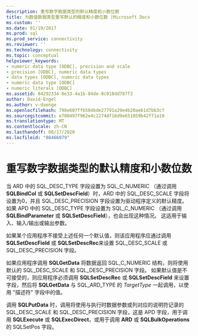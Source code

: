 ```yaml
---
description: 重写数字数据类型的默认精度和小数位数
title: 为数值数据类型重写默认的精度和小数位数 |Microsoft Docs
ms.custom: ''
ms.date: 01/19/2017
ms.prod: sql
ms.prod_service: connectivity
ms.reviewer: ''
ms.technology: connectivity
ms.topic: conceptual
helpviewer_keywords:
- numeric data type [ODBC], precision and scale
- precision [ODBC], numeric data types
- data types [ODBC], numeric data types
- numeric data type [ODBC]
- numeric literals [ODBC]
ms.assetid: 84292334-0e33-4a1b-84de-8c018dd787f3
author: David-Engel
ms.author: v-daenge
ms.openlocfilehash: 798e607ff6584bde27791a29e4b20aeb1d7bb3cf
ms.sourcegitcommit: e700497f962e4c2274df16d9e651059b42ff1a10
ms.translationtype: MT
ms.contentlocale: zh-CN
ms.lasthandoff: 08/17/2020
ms.locfileid: "88466079"
---
```

# <a name="overriding-default-precision-and-scale-for-numeric-data-types"></a>重写数字数据类型的默认精度和小数位数
当 ARD 中的 SQL_DESC_TYPE 字段设置为 SQL_C_NUMERIC （通过调用 **SQLBindCol** 或 **SQLSetDescField**）时，ARD 中的 SQL_DESC_SCALE 字段将设置为0，并且 SQL_DESC_PRECISION 字段设置为驱动程序定义的默认精度。 如果 APD 中的 SQL_DESC_TYPE 字段设置为 SQL_C_NUMERIC （通过调用 **SQLBindParameter** 或 **SQLSetDescField**），也会出现这种情况。 这适用于输入、输入/输出或输出参数。  
  
 如果某个应用程序不接受上述任何一个默认值，则该应用程序应通过调用 **SQLSetDescField** 或 **SQLSetDescRec**来设置 SQL_DESC_SCALE 或 SQL_DESC_PRECISION 字段。  
  
 如果应用程序调用 **SQLGetData** 将数据返回 SQL_C_NUMERIC 结构，则将使用默认的 SQL_DESC_SCALE 和 SQL_DESC_PRECISION 字段。 如果默认值是不可接受的，则应用程序必须调用 **SQLSetDescRec** 或 **SQLSetDescField** 来设置字段，然后将 **SQLGetData** 与 SQL_ARD_TYPE 的 *TargetType* 一起调用，以使用 "描述符" 字段中的值。  
  
 调用 **SQLPutData** 时，调用将使用与执行时数据参数或列对应的说明符记录的 SQL_DESC_SCALE 和 SQL_DESC_PRECISION 字段，这是 APD 字段，用于调用 **SQLExecute** 或 **SQLExecDirect**，或用于调用 **ARD** 或 **SQLBulkOperations**的 SQLSetPos 字段。

